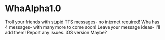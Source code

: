# WhaAlpha1.0
Troll your friends with stupid TTS messages- no internet required!
Wha has 4 messages- with many more to come soon!
Leave your message ideas- I'll add them!
Report any issues.
iOS version Maybe?
